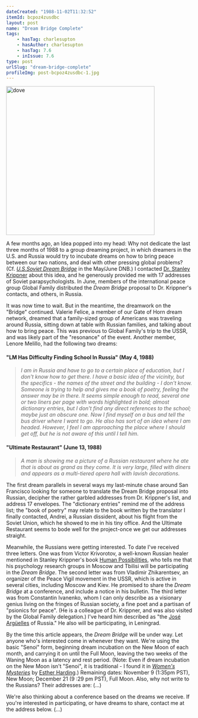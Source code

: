 ```yaml
---
dateCreated: "1988-11-02T11:32:52"
itemId: bcpoz4zusdbc
layout: post
name: "Dream Bridge Complete"
tags:
    - hasTag: charlesupton
    - hasAuthor: charlesupton
    - hasTag: 7.6
    - inIssue: 7.6
type: post
urlSlug: "dream-bridge-complete"
profileImg: post-bcpoz4zusdbc-1.jpg
---
```


<img src="../images/post-bcpoz4zusdbc-1.jpg" width="400px" height="auto" alt="dove"/>

A few months ago, an Idea popped into my head: Why not dedicate the last three months of 1988 to a group dreaming project, in which dreamers in the U.S. and Russia would try to incubate dreams on how to bring peace between our two nations, and deal with other pressing global problems? (Cf. [_U.S.Soviet Dream Bridge_](../bcpoz3zussdb/us-soviet-dream-bridge) in the May/June DNB.) I contacted [Dr. Stanley Krippner](../@stanleykrippner) about this idea, and he generously provided me with 17 addresses of Soviet parapsychologists. In June, members of the international peace group Global Family distributed the _Dream Bridge_ proposal to Dr. Krippner's contacts, and others, in Russia.

It was now time to wait. But in the meantime, the dreamwork on the "Bridge" continued. Valerie Felice, a member of our Gate of Horn dream network, dreamed that a family-sized group of Americans was traveling around Russia, sitting down at table with Russian families, and talking about how to bring peace. This was previous to Global Family's trip to the USSR, and was likely part of the "resonance" of the event. Another member, Lenore Melillo, had the following two dreams:

#### "LM Has Difficulty Finding School In Russia" (May 4, 1988)

> _I am in Russia and have to go to a certain place of education, but I don't know how to get there. I have a basic idea of the vicinity, but the specifics - the names of the street and the building - I don't know. Someone is trying to help and gives me a book of poetry, feeling the answer may be in there. It seems simple enough to read, several one or two liners per page with words highlighted in bold; almost dictionary entries, but I don't find any direct references to the school; maybe just an obscure one. Now I find myself on a bus and tell the bus driver where I want to go. He also has sort of an idea where I am headed. However, I feel I am approaching the place where I should get off, but he is not aware of this until I tell him._

#### "Ultimate Restaurant" (June 13, 1988)

> _A man is showing me a picture of a Russian restaurant where he ate that is about as grand as they come. It is very large, filled with diners and appears as a multi-tiered opera hall with lavish decorations._

The first dream parallels in several ways my last-minute chase around San Francisco looking for someone to translate the Dream Bridge proposal into Russian, decipher the rather garbled addresses from Dr. Krippner's list, and address 17 envelopes. The "dictionary entries" remind me of the address list; the "book of poetry" may relate to the book written by the translator I finally contacted, Andrei, a Russian dissident, about his flight from the Soviet Union, which he showed to me in his tiny office. And the Ultimate Restaurant seems to bode well for the project-once we get our addresses straight.

Meanwhile, the Russians were getting interested. To date I've received three letters. One was from Victor Krivorotov, a well-known Russian healer mentioned in Stanley Krippner's book [Human Possibilities](https://www.goodreads.com/en/book/show/4955191), who tells me that his psychology research groups in Moscow and Tbilisi will be participating in the _Dream Bridge_. The second letter was from Vladimir Zhikarentsev, an organizer of the Peace Vigil movement in the USSR, which is active in several cities, including Moscow and Kiev. He promised to share the _Dream Bridge_ at a conference, and include a notice in his bulletin. The third letter was from Constantin Ivanenko, whom I can only describe as a visionary genius living on the fringes of Russian society, a fine poet and a partisan of "psionics for peace". (He is a colleague of Dr. Krippner, and was also visited by the Global Family delegation.) I've heard him described as "the [José Argüelles](https://en.wikipedia.org/wiki/Jos%C3%A9_Arg%C3%BCelles) of Russia." He also will be participating, in Leningrad.

By the time this article appears, the _Dream Bridge_ will be under way. Let anyone who's interested come in whenever they want. We're using the basic "Senoi" form, beginning dream incubation on the New Moon of each month, and carrying it on until the Full Moon, leaving the two weeks of the Waning Moon as a latency and rest period. (Note: Even if dream incubation on the New Moon isn't "Senoi", it is traditional - I found it in [_Women's Mysteries_](https://www.goodreads.com/en/book/show/1906236) by [Esther Harding](https://en.wikipedia.org/wiki/Mary_Esther_Harding).) Remaining dates: November 9 (1:35pm PST), New Moon; December 21 (9 :29 pm PST), Full Moon. Also, why not write to the Russians? Their addresses are: (...)

We're also thinking about a conference based on the dreams we receive. If you're interested in participating, or have dreams to share, contact me at the address below. (...)
